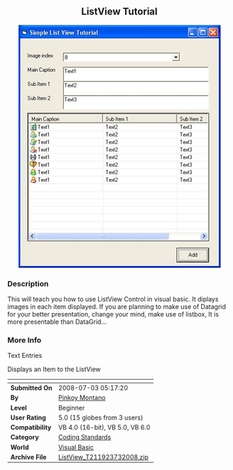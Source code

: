 ﻿<div align="center">

## ListView Tutorial

<img src="PIC20087351274453.JPG">
</div>

### Description

This will teach you how to use ListView Control in visual basic. It diplays images in each item displayed. If you are planning to make use of Datagrid for your better presentation, change your mind, make use of listbox, It is more presentable than DataGrid...
 
### More Info
 
Text Entries

Displays an Item to the ListView


<span>             |<span>
---                |---
**Submitted On**   |2008-07-03 05:17:20
**By**             |[Pinkoy Montano](https://github.com/Planet-Source-Code/PSCIndex/blob/master/ByAuthor/pinkoy-montano.md)
**Level**          |Beginner
**User Rating**    |5.0 (15 globes from 3 users)
**Compatibility**  |VB 4\.0 \(16\-bit\), VB 5\.0, VB 6\.0
**Category**       |[Coding Standards](https://github.com/Planet-Source-Code/PSCIndex/blob/master/ByCategory/coding-standards__1-43.md)
**World**          |[Visual Basic](https://github.com/Planet-Source-Code/PSCIndex/blob/master/ByWorld/visual-basic.md)
**Archive File**   |[ListView\_T211923732008\.zip](https://github.com/Planet-Source-Code/pinkoy-montano-listview-tutorial__1-70776/archive/master.zip)








